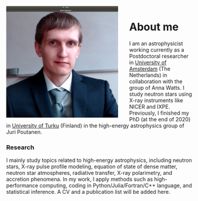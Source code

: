 <img style="float: left; padding-right:30px;" src="images/tsalmi.jpg">



# About me



I am an astrophysicist working currently as a Postdoctoral researcher in [University of Amsterdam](https://www.uva.nl/en/) (The Netherlands) in collaboration with the group of Anna Watts. 
I study neutron stars using X-ray instruments like NICER and IXPE.
Previously, I finished my PhD (at the end of 2020) in [University of Turku](https://www.utu.fi/en/university) (Finland) in the high-energy astrophysics group of Juri Poutanen.


### Research

I mainly study topics related to high-energy astrophysics, including neutron stars, X-ray pulse profile modeling, equation of state of dense matter, neutron star atmospheres, radiative transfer, X-ray polarimetry, and accretion phenomena. In my work, I apply methods such as high-performance computing, coding in Python/Julia/Fortran/C++ language, and statistical inference. A CV and a publication list will be added here. 
